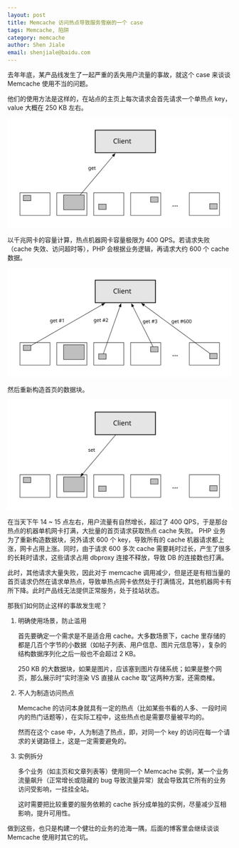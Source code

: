 ```yaml
---
layout: post
title: Memcache 访问热点导致服务雪崩的一个 case
tags: Memcache, 陷阱
category: memcache
author: Shen Jiale
email: shenjiale@baidu.com
---
```


去年年底，某产品线发生了一起严重的丢失用户流量的事故，就这个 case 来谈谈 Memcache 使用不当的问题。

他们的使用方法是这样的，在站点的主页上每次请求会首先请求一个单热点 key，value 大概在 250 KB 左右。

![Get 请求热点 key](/images/2015-03-05-001.svg)

以千兆网卡的容量计算，热点机器网卡容量极限为 400 QPS。若请求失败（cache 失效、访问超时等），PHP 会根据业务逻辑，再请求大约 600 个 cache 数据。

![请求 600 个 cache 数据](/images/2015-03-05-002.svg)

然后重新构造首页的数据块。

![重新构造](/images/2015-03-05-003.svg)

在当天下午 14 ~ 15 点左右，用户流量有自然增长，超过了 400 QPS，于是那台热点的机器单机网卡打满，大批量的首页请求获取热点 cache 失败。
PHP 业务为了重新构造数据块，另外请求 600 个 key，导致所有的 cache 机器请求都上涨，网卡占用上涨。同时，由于请求 600 多次 cache 需要耗时过长，产生了很多的长耗时请求，这些请求占用 dbproxy 连接不释放，导致 DB 的连接数也打满。

此时，其他请求大量失败，因此对于 memcache 调用减少，但是还是有相当量的首页请求仍然在请求单热点，导致单热点网卡依然处于打满情况，其他机器网卡有所下降。此时产品线无法提供正常服务，处于挂站状态。

那我们如何防止这样的事故发生呢？


1. 明确使用场景，防止滥用

    首先要确定一个需求是不是适合用 cache。大多数场景下，cache 里存储的都是几百个字节的小数据（如帖子列表、用户信息、图片元信息等），复杂的结构数据序列化之后一般也不会超过 2 KB。

    250 KB 的大数据块，如果是图片，应该塞到图片存储系统；如果是整个网页，那么展示时“实时渲染 VS 直接从 cache 取”这两种方案，还需商榷。

2. 不人为制造访问热点

    Memcache 的访问本身就具有一定的热点（比如某些书看的人多、一段时间内的热门话题等），在实际工程中，这些热点也是需要尽量被平均的。

    然而在这个 case 中，人为制造了热点，即，对同一个 key 的访问在每一个请求的关键路径上，这是一定需要避免的。

3. 实例拆分

    多个业务（如主页和文章列表等）使用同一个 Memcache 实例，某一个业务流量飙升（正常增长或隐藏的 bug 导致流量异常）就会导致其它所有的业务访问受影响，一挂挂全站。

    这时需要把比较重要的服务依赖的 cache 拆分成单独的实例，尽量减少互相影响，提升可用性。


做到这些，也只是构建一个健壮的业务的沧海一隅，后面的博客里会继续谈谈 Memcache 使用时其它的坑。
